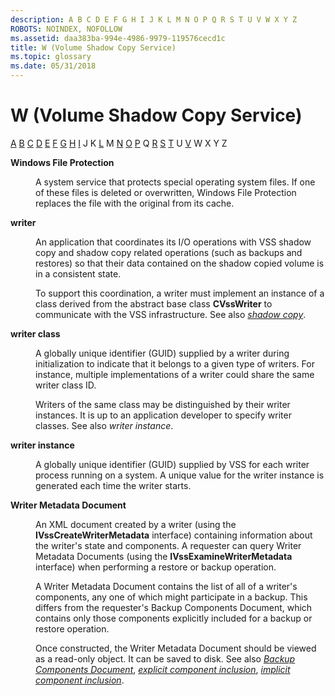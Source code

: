 ```yaml
---
description: A B C D E F G H I J K L M N O P Q R S T U V W X Y Z
ROBOTS: NOINDEX, NOFOLLOW
ms.assetid: daa383ba-994e-4986-9979-119576cecd1c
title: W (Volume Shadow Copy Service)
ms.topic: glossary
ms.date: 05/31/2018
---
```


# W (Volume Shadow Copy Service)

[A](vssgloss-a.md) [B](vssgloss-b.md) [C](vssgloss-c.md) [D](vssgloss-d.md) [E](vssgloss-e.md) [F](vssgloss-f.md) [G](vssgloss-g.md) [H](vssgloss-h.md) [I](vssgloss-i.md) J K [L](vssgloss-l.md) M [N](vssgloss-n.md) [O](vssgloss-o.md) [P](vssgloss-p.md) Q [R](vssgloss-r.md) [S](vssgloss-s.md) [T](vssgloss-t.md) U [V](vssgloss-v.md) W X Y Z

<dl> <dt>

<span id="base.vssgloss_windows_file_protection"></span><span id="BASE.VSSGLOSS_WINDOWS_FILE_PROTECTION"></span>**Windows File Protection**
</dt> <dd>

A system service that protects special operating system files. If one of these files is deleted or overwritten, Windows File Protection replaces the file with the original from its cache.

</dd> <dt>

<span id="base.vssgloss_writer"></span><span id="BASE.VSSGLOSS_WRITER"></span>**writer**
</dt> <dd>

An application that coordinates its I/O operations with VSS shadow copy and shadow copy related operations (such as backups and restores) so that their data contained on the shadow copied volume is in a consistent state.

To support this coordination, a writer must implement an instance of a class derived from the abstract base class **CVssWriter** to communicate with the VSS infrastructure. See also [*shadow copy*](vssgloss-s.md).

</dd> <dt>

<span id="base.vssgloss_writer_class"></span><span id="BASE.VSSGLOSS_WRITER_CLASS"></span>**writer class**
</dt> <dd>

A globally unique identifier (GUID) supplied by a writer during initialization to indicate that it belongs to a given type of writers. For instance, multiple implementations of a writer could share the same writer class ID.

Writers of the same class may be distinguished by their writer instances. It is up to an application developer to specify writer classes. See also *writer instance*.

</dd> <dt>

<span id="base.vssgloss_writer_instance"></span><span id="BASE.VSSGLOSS_WRITER_INSTANCE"></span>**writer instance**
</dt> <dd>

A globally unique identifier (GUID) supplied by VSS for each writer process running on a system. A unique value for the writer instance is generated each time the writer starts.

</dd> <dt>

<span id="base.vssgloss_writer_metadata_document"></span><span id="BASE.VSSGLOSS_WRITER_METADATA_DOCUMENT"></span>**Writer Metadata Document**
</dt> <dd>

An XML document created by a writer (using the **IVssCreateWriterMetadata** interface) containing information about the writer's state and components. A requester can query Writer Metadata Documents (using the **IVssExamineWriterMetadata** interface) when performing a restore or backup operation.

A Writer Metadata Document contains the list of all of a writer's components, any one of which might participate in a backup. This differs from the requester's Backup Components Document, which contains only those components explicitly included for a backup or restore operation.

Once constructed, the Writer Metadata Document should be viewed as a read-only object. It can be saved to disk. See also [*Backup Components Document*](vssgloss-b.md), [*explicit component inclusion*](vssgloss-e.md), [*implicit component inclusion*](vssgloss-i.md).

</dd> </dl>

 

 



